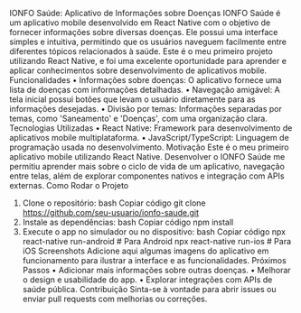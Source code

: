 IONFO Saúde: Aplicativo de Informações sobre Doenças
IONFO Saúde é um aplicativo mobile desenvolvido em React Native com o objetivo de fornecer informações sobre diversas doenças. Ele possui uma interface simples e intuitiva, permitindo que os usuários naveguem facilmente entre diferentes tópicos relacionados à saúde. Este é o meu primeiro projeto utilizando React Native, e foi uma excelente oportunidade para aprender e aplicar conhecimentos sobre desenvolvimento de aplicativos mobile.
Funcionalidades
•	Informações sobre doenças: O aplicativo fornece uma lista de doenças com informações detalhadas.
•	Navegação amigável: A tela inicial possui botões que levam o usuário diretamente para as informações desejadas.
•	Divisão por temas: Informações separadas por temas, como 'Saneamento' e 'Doenças', com uma organização clara.
Tecnologias Utilizadas
•	React Native: Framework para desenvolvimento de aplicativos mobile multiplataforma.
•	JavaScript/TypeScript: Linguagem de programação usada no desenvolvimento.
Motivação
Este é o meu primeiro aplicativo mobile utilizando React Native. Desenvolver o IONFO Saúde me permitiu aprender mais sobre o ciclo de vida de um aplicativo, navegação entre telas, além de explorar componentes nativos e integração com APIs externas.
Como Rodar o Projeto
1.	Clone o repositório:
bash
Copiar código
git clone https://github.com/seu-usuario/ionfo-saude.git
2.	Instale as dependências:
bash
Copiar código
npm install
3.	Execute o app no simulador ou no dispositivo:
bash
Copiar código
npx react-native run-android # Para Android
npx react-native run-ios     # Para iOS
Screenshots
Adicione aqui algumas imagens do aplicativo em funcionamento para ilustrar a interface e as funcionalidades.
Próximos Passos
•	Adicionar mais informações sobre outras doenças.
•	Melhorar o design e usabilidade do app.
•	Explorar integrações com APIs de saúde pública.
Contribuição
Sinta-se à vontade para abrir issues ou enviar pull requests com melhorias ou correções.

